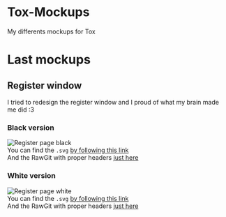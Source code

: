 # Tox-Mockups
My differents mockups for Tox

# Last mockups
## Register window
I tried to redesign the register window and I proud of what my brain made me did :3
### Black version
![Register page black](https://rawgit.com/FishTFM/Tox-Mockups/master/svg/register.svg)  
You can find the `.svg` [by following this link](https://github.com/FishTFM/Tox-Mockups/blob/master/svg/register.svg)  
And the RawGit with proper headers [just here](https://rawgit.com/FishTFM/Tox-Mockups/master/svg/register.svg)

### White version
![Register page white](https://rawgit.com/FishTFM/Tox-Mockups/master/svg/register-white.svg)  
You can find the `.svg` [by following this link](https://github.com/FishTFM/Tox-Mockups/blob/master/svg/register-white.svg)  
And the RawGit with proper headers [just here](https://rawgit.com/FishTFM/Tox-Mockups/master/svg/register-white.svg)
